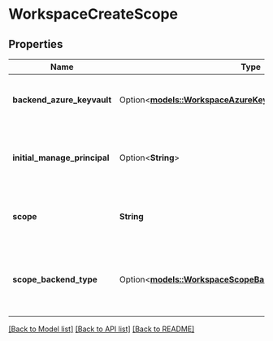 # WorkspaceCreateScope

## Properties

Name | Type | Description | Notes
------------ | ------------- | ------------- | -------------
**backend_azure_keyvault** | Option<[**models::WorkspaceAzureKeyVaultSecretScopeMetadata**](WorkspaceAzureKeyVaultSecretScopeMetadata.md)> | The metadata for the secret scope if the type is `AZURE_KEYVAULT` | [optional]
**initial_manage_principal** | Option<**String**> | The principal that is initially granted `MANAGE` permission to the created scope. | [optional]
**scope** | **String** | Scope name requested by the user. Scope names are unique. | 
**scope_backend_type** | Option<[**models::WorkspaceScopeBackendType**](WorkspaceScopeBackendType.md)> | The backend type the scope will be created with. If not specified, will default to `DATABRICKS` | [optional]

[[Back to Model list]](../README.md#documentation-for-models) [[Back to API list]](../README.md#documentation-for-api-endpoints) [[Back to README]](../README.md)


